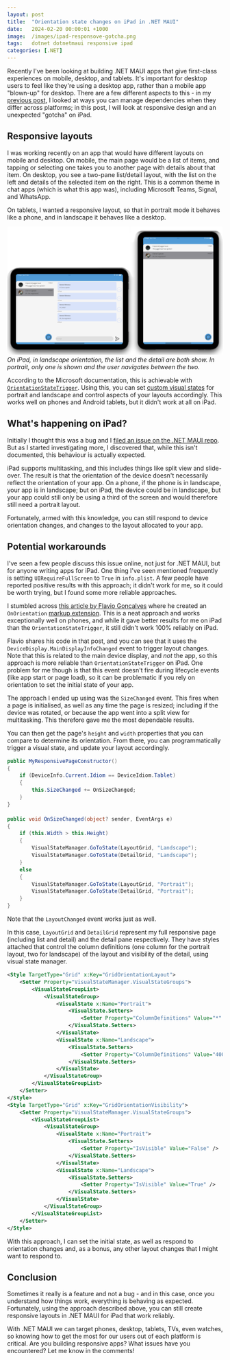 ```yaml
---
layout: post
title:  "Orientation state changes on iPad in .NET MAUI"
date:   2024-02-20 00:00:01 +1000
image:  /images/ipad-responsove-gotcha.png
tags:   dotnet dotnetmaui responsive ipad
categories: [.NET]
---
```


Recently I've been looking at building .NET MAUI apps that give first-class experiences on mobile, desktop, and tablets. It's important for desktop users to feel like they're using a desktop app, rather than a mobile app "blown-up" for desktop. There are a few different aspects to this - in my [previous post](/posts/idiom-dependencies/), I looked at ways you can manage dependencies when they differ across platforms; in this post, I will look at responsive design and an unexpected "gotcha" on iPad.

## Responsive layouts

I was working recently on an app that would have different layouts on mobile and desktop. On mobile, the main page would be a list of items, and tapping or selecting one takes you to another page with details about that item. On desktop, you see a two-pane list/detail layout, with the list on the left and details of the selected item on the right. This is a common theme in chat apps (which is what this app was), including Microsoft Teams, Signal, and WhatsApp.

On tablets, I wanted a responsive layout, so that in portrait mode it behaves like a phone, and in landscape it behaves like a desktop.

![On iPad, in landscape orientation, the list and the detail are both show. In portrait, only one is shown and the user navigates between the two.](/images/ipad-landscape-portrait.png)
_On iPad, in landscape orientation, the list and the detail are both show. In portrait, only one is shown and the user navigates between the two._

According to the Microsoft documentation, this is achievable with [`OrientationStateTrigger`](https://learn.microsoft.com/dotnet/maui/fundamentals/triggers?view=net-maui-8.0#orientation-state-trigger). Using this, you can set [custom visual states](https://learn.microsoft.com/dotnet/maui/user-interface/visual-states?view=net-maui-8.0#define-custom-visual-states) for portrait and landscape and control aspects of your layouts accordingly. This works well on phones and Android tablets, but it didn't work at all on iPad.

## What's happening on iPad?

Initially I thought this was a bug and I [filed an issue on the .NET MAUI repo](https://github.com/dotnet/maui/issues/20491). But as I started investigating more, I discovered that, while this isn't documented, this behaviour is actually expected.

iPad supports multitasking, and this includes things like split view and slide-over. The result is that the orientation of the device doesn't necessarily reflect the orientation of your app. On a phone, if the phone is in landscape, your app is in landscape; but on iPad, the device could be in landscape, but your app could still only be using a third of the screen and would therefore still need a portrait layout.

Fortunately, armed with this knowledge, you can still respond to device orientation changes, and changes to the layout allocated to your app.

## Potential workarounds

I've seen a few people discuss this issue online, not just for .NET MAUI, but for anyone writing apps for iPad. One thing I've seen mentioned frequently is setting `UIRequireFullScreen` to `True` in `info.plist`. A few people have reported positive results with this approach; it didn't work for me, so it could be worth trying, but I found some more reliable approaches.

I stumbled across [this article by Flavio Goncalves](https://www.cayas.de/en/blog/responsive-layouts-for-dotnet-maui) where he created an `OnOrientation` [markup extension](https://learn.microsoft.com/dotnet/maui/xaml/fundamentals/markup-extensions?view=net-maui-8.0). This is a neat approach and works exceptionally well on phones, and while it gave better results for me on iPad than the `OrientationStateTrigger`, it still didn't work 100% reliably on iPad.

Flavio shares his code in that post, and you can see that it uses the `DeviceDisplay.MainDisplayInfoChanged` event to trigger layout changes. Note that this is related to the main device display, and _not_ the app, so this approach is more reliable than `OrientationStateTrigger` on iPad. One problem for me though is that this event doesn't fire during lifecycle events (like app start or page load), so it can be problematic if you rely on orientation to set the initial state of your app.

The approach I ended up using was the `SizeChanged` event. This fires when a page is initialised, as well as any time the page is resized; including if the device was rotated, or because the app went into a split view for multitasking. This therefore gave me the most dependable results.

You can then get the page's `height` and `width` properties that you can compare to determine its orientation. From there, you can programmatically trigger a visual state, and update your layout accordingly.

```csharp
public MyResponsivePageConstructor()
{
    if (DeviceInfo.Current.Idiom == DeviceIdiom.Tablet)
    {
        this.SizeChanged += OnSizeChanged;
    }
}

public void OnSizeChanged(object? sender, EventArgs e)
{
    if (this.Width > this.Height)
    {
        VisualStateManager.GoToState(LayoutGrid, "Landscape");
        VisualStateManager.GoToState(DetailGrid, "Landscape");
    }
    else
    {
        VisualStateManager.GoToState(LayoutGrid, "Portrait");
        VisualStateManager.GoToState(DetailGrid, "Portrait");
    }
}
```

Note that the `LayoutChanged` event works just as well.

In this case, `LayoutGrid` and `DetailGrid` represent my full responsive page (including list and detail) and the detail pane respectively. They have styles attached that control the column definitions (one column for the portrait layout, two for landscape) of the layout and visibility of the detail, using visual state manager.

```xml
<Style TargetType="Grid" x:Key="GridOrientationLayout">
    <Setter Property="VisualStateManager.VisualStateGroups">
        <VisualStateGroupList>
            <VisualStateGroup>
                <VisualState x:Name="Portrait">
                    <VisualState.Setters>
                        <Setter Property="ColumnDefinitions" Value="*" />
                    </VisualState.Setters>
                </VisualState>
                <VisualState x:Name="Landscape">
                    <VisualState.Setters>
                        <Setter Property="ColumnDefinitions" Value="400,*" />
                    </VisualState.Setters>
                </VisualState>
            </VisualStateGroup>
        </VisualStateGroupList>
    </Setter>
</Style>
<Style TargetType="Grid" x:Key="GridOrientationVisibility">
    <Setter Property="VisualStateManager.VisualStateGroups">
        <VisualStateGroupList>
            <VisualStateGroup>
                <VisualState x:Name="Portrait">
                    <VisualState.Setters>
                        <Setter Property="IsVisible" Value="False" />
                    </VisualState.Setters>
                </VisualState>
                <VisualState x:Name="Landscape">
                    <VisualState.Setters>
                        <Setter Property="IsVisible" Value="True" />
                    </VisualState.Setters>
                </VisualState>
            </VisualStateGroup>
        </VisualStateGroupList>
    </Setter>
</Style>
```

With this approach, I can set the initial state, as well as respond to orientation changes and, as a bonus, any other layout changes that I might want to respond to.

## Conclusion

Sometimes it really is a feature and not a bug - and in this case, once you understand how things work, everything is behaving as expected. Fortunately, using the approach described above, you can still create responsive layouts in .NET MAUI for iPad that work reliably.

With .NET MAUI we can target phones, desktop, tablets, TVs, even watches, so knowing how to get the most for our users out of each platform is critical. Are you building responsive apps? What issues have you encountered? Let me know in the comments!
